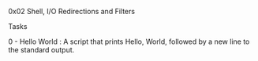 0x02 Shell, I/O Redirections and Filters

Tasks

0 - Hello World : A script that prints Hello, World, followed by a new line to the standard output.
